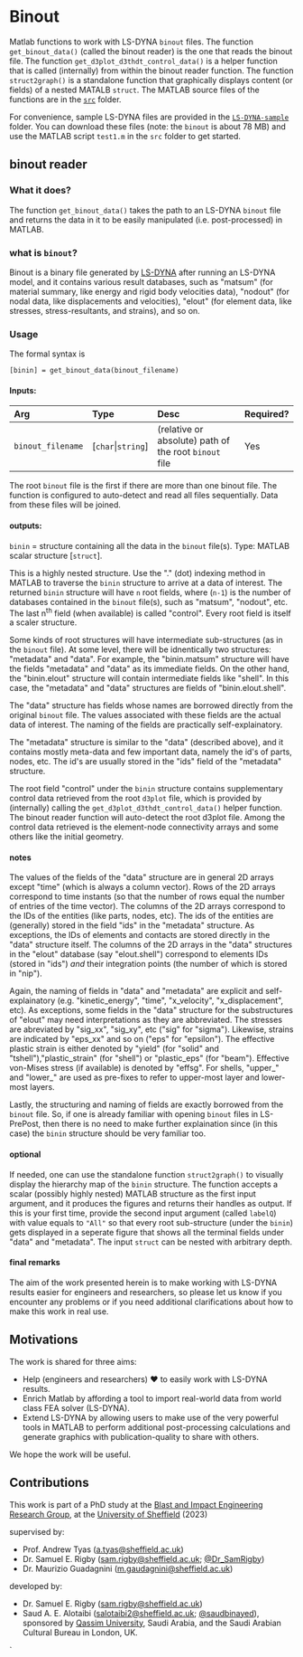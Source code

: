 # Binout
Matlab functions to work with LS-DYNA `binout` files. The function `get_binout_data()` (called the binout reader) is the one that reads the binout file.
The function `get_d3plot_d3thdt_control_data()` is a helper function that is called (internally) from within the binout reader function.
The function `struct2graph()` is a standalone function that graphically displays content (or fields) of a nested MATALB `struct`. The MATLAB source files of 
the functions are in the [`src`](/src/) folder.

For convenience, sample LS-DYNA files are provided in the [`LS-DYNA-sample`](/LS-DYNA-sample/) folder. You can download these files (note: the `binout` is about 78 MB) and use the MATLAB script `test1.m` in the `src` folder to get started. 

## binout reader
### What it does?
The function `get_binout_data()` takes the path to an LS-DYNA `binout` file and returns the data in it to be 
easily manipulated (i.e. post-processed) in MATLAB. 

### what is `binout`?
Binout is a binary file generated by [LS-DYNA](https://www.ansys.com/products/structures/ansys-ls-dyna) after running an LS-DYNA model, and it contains various result 
databases, such as "matsum" (for material summary, like energy and rigid body velocities data), "nodout" (for nodal data, like displacements and velocities), "elout" (for element data, like stresses, stress-resultants, and strains), and so on. 

### Usage
The formal syntax is 
```
[binin] = get_binout_data(binout_filename)
```
#### Inputs:


| Arg | Type | Desc | Required? |
|:--- |:---  |:---  |:---       |
| `binout_filename` | [`char`\|`string`] | (relative or absolute) path of the root `binout` file | Yes


The root `binout` file is the first if there are more than one binout file. The function is configured to auto-detect and read all files sequentially. Data from these files will be joined. 

#### outputs:
`binin` = structure containing all the data in the `binout` file(s). Type: MATLAB scalar structure [`struct`]. 

This is a highly nested structure. Use the "." (dot) indexing method in MATLAB to traverse the `binin` structure to arrive at a data of interest. 
The returned `binin` structure will have `n` root fields, where (`n-1`) is the number of databases contained in the `binout` file(s), such as "matsum", "nodout", etc. 
The last n<sup>th</sup> field (when available) is called "control". Every root field is itself a scaler structure. 

Some kinds of root structures will have intermediate sub-structures (as in the `binout` file). At some level, there will be idnentically two structures: 
"metadata" and "data". For example, the "binin.matsum" structure will have the fields "metadata" and "data" as its immediate fields. On the other hand, the 
"binin.elout" structure will contain intermediate fields like "shell". In this case, the "metadata" and "data" structures are fields of "binin.elout.shell".

The "data" structure has fields whose names are borrowed directly from the original `binout` file. The values associated with these fields are the actual 
data of interest. The naming of the fields are practically self-explainatory.

The "metadata" structure is similar to the "data" (described above), and it contains mostly meta-data and few important data, namely the id's of parts, 
nodes, etc. The id's are usually stored in the "ids" field of the "metadata" structure.

The root field "control" under the `binin` structure contains supplementary control data retrieved from the root `d3plot` file, which is provided by 
(internally) calling the `get_d3plot_d3thdt_control_data()` helper function. The binout reader function will auto-detect the root d3plot file. 
Among the control data retrieved is the element-node connectivity arrays and some others like the initial geometry.

#### notes
The values of the fields of the "data" structure are in general 2D arrays except "time" (which is always a column vector). Rows of the 2D arrays correspond to 
time instants (so that the number of rows equal the number of entries of the time vector). The columns of the 2D arrays correspond to the IDs of the entities
(like parts, nodes, etc). The ids of the entities are (generally) stored in the field "ids" in the "metadata" structure. As exceptions, the IDs of elements and
contacts are stored directly in the "data" structure itself. The columns of the 2D arrays in the "data" structures in the "elout" database (say "elout.shell") correspond to elements IDs (stored in "ids") _and_ their 
integration points (the number of which is stored in "nip").

Again, the naming of fields in "data" and "metadata" are explicit and self-explainatory (e.g. "kinetic_energy", "time", "x_velocity", "x_displacement", etc). 
As exceptions, some fields in the "data" structure for the substructures of "elout" may need interpretations as they are abbreviated. The stresses are 
abreviated by "sig_xx", "sig_xy", etc ("sig" for "sigma"). Likewise, strains are indicated by "eps_xx" and so on ("eps" for "epsilon"). The effective plastic strain is 
either denoted by "yield" (for "solid" and "tshell"),"plastic_strain" (for "shell") or "plastic_eps" (for "beam"). Effective von-Mises stress (if available) is denoted by "effsg".
For shells, "upper_" and "lower_" are used as pre-fixes to refer to upper-most layer and lower-most layers. 

Lastly, the structuring and naming of fields are exactly borrowed from the `binout` file. So, if one is already familiar with opening `binout` files in LS-PrePost, 
then there is no need to make further explaination since (in this case) the `binin` structure should be very familiar too. 

#### optional
If needed, one can use the standalone function `struct2graph()` to visually display the hierarchy map of the `binin` structure. The function accepts 
a scalar (possibly highly nested) MATLAB structure as the first input argument, and it produces the figures and returns their handles as output. 
If this is your first time, provide the second input argument (called `labelQ`) with value equals to `"All"` so that every root sub-structure (under the `binin`) 
gets displayed in a seperate figure that shows all the terminal fields under "data" and "metadata". The input `struct` can be nested with arbitrary depth.     

#### final remarks
The aim of the work presented herein is to make working with LS-DYNA results easier for engineers and researchers, so please let us know if you encounter any 
problems or if you need additional clarifications about how to make this work in real use.  


## Motivations
The work is shared for three aims:
+ Help (engineers and researchers) :heart: to easily work with LS-DYNA results.
+ Enrich Matlab by affording a tool to import real-world data from world class FEA solver (LS-DYNA).
+ Extend LS-DYNA by allowing users to make use of the very powerful tools in MATLAB to perform additional post-processing calculations and generate graphics with publication-quality to share with others. 

We hope the work will be useful.

## Contributions
This work is part of a PhD study at the [Blast and Impact Engineering Research Group](https://twitter.com/SheffieldBlast), 
at the [University of Sheffield](https://sheffield.ac.uk) (2023)

supervised by: 
+ Prof. Andrew Tyas (a.tyas@sheffield.ac.uk)
+ Dr. Samuel E. Rigby (sam.rigby@sheffield.ac.uk; [@Dr_SamRigby](https://twitter.com/Dr_SamRigby))
+ Dr. Maurizio Guadagnini (m.gaudagnini@sheffield.ac.uk)

developed by:
+ Dr. Samuel E. Rigby (sam.rigby@sheffield.ac.uk)
+ Saud A. E. Alotaibi (salotaibi2@sheffield.ac.uk; [@saudbinayed](https://twitter.com/saudbinayed)), sponsored by [Qassim University](https://qu.edu.sa), Saudi Arabia, and the Saudi Arabian Cultural Bureau in London, UK.

 `   